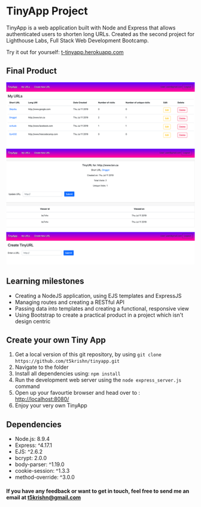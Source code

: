 # TinyApp Project


TinyApp is a web application built with Node and Express that allows authenticated users to shorten long URLs.
Created as the second project for Lighthouse Labs, Full Stack Web Development Bootcamp.

Try it out for yourself: [t-tinyapp.herokuapp.com](https://t-tinyapp.herokuapp.com/)


## Final Product

!["Screenshot of List of URLs"](https://github.com/t5krishn/tinyapp/blob/master/docs/urls_page.png?raw=true)
!["Screenshot of a Specific URL page"](https://github.com/t5krishn/tinyapp/blob/master/docs/specific_url_page.png?raw=true)
!["Screenshot of Create a URL page"](https://github.com/t5krishn/tinyapp/blob/master/docs/create_url_page.png?raw=true)

## Learning milestones

- Creating a NodeJS application, using EJS templates and ExpressJS
- Managing routes and creating a RESTful API
- Passing data into templates and creating a functional, responsive view
- Using Bootstrap to create a practical product in a project which isn't design centric

## Create your own Tiny App

1. Get a local version of this git repository, by using `git clone https://github.com/t5krishn/tinyapp.git`
2. Navigate to the folder
3. Install all dependencies using: `npm install`
4. Run the development web server using the `node express_server.js` command
5. Open up your favourtie browser and head over to : [http://localhost:8080/](http://localhost:8080/)
6. Enjoy your very own TinyApp

## Dependencies

- Node.js: 8.9.4
- Express: ^4.17.1
- EJS: ^2.6.2
- bcrypt: 2.0.0
- body-parser: ^1.19.0
- cookie-session: ^1.3.3
- method-override: ^3.0.0

#### If you have any feedback or want to get in touch, feel free to send me an email at [t5krishn@gmail.com](mailto:t5krishn@gmail.com)